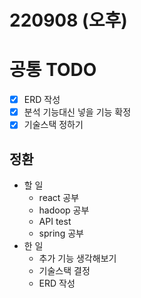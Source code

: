 
# 220908 (오후)

# 공통 TODO

- [x]  ERD 작성
- [x]  분석 기능대신 넣을 기능 확정
- [x]  기술스택 정하기

## 정환

- 할 일
    - react 공부
    - hadoop 공부
    - API test
    - spring 공부
- 한 일
    - 추가 기능 생각해보기
    - 기술스택 결정
    - ERD 작성

